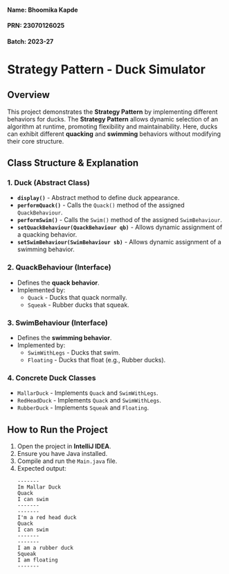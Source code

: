 #### Name: Bhoomika Kapde  
#### PRN: 23070126025  
#### Batch: 2023-27  

# Strategy Pattern - Duck Simulator

## Overview

This project demonstrates the **Strategy Pattern** by implementing different behaviors for ducks. The **Strategy Pattern** allows dynamic selection of an algorithm at runtime, promoting flexibility and maintainability. Here, ducks can exhibit different **quacking** and **swimming** behaviors without modifying their core structure.

## Class Structure & Explanation

### **1. Duck (Abstract Class)**

- **`display()`** - Abstract method to define duck appearance.
- **`performQuack()`** - Calls the `Quack()` method of the assigned `QuackBehaviour`.
- **`performSwim()`** - Calls the `Swim()` method of the assigned `SwimBehaviour`.
- **`setQuackBehaviour(QuackBehaviour qb)`** - Allows dynamic assignment of a quacking behavior.
- **`setSwimBehaviour(SwimBehaviour sb)`** - Allows dynamic assignment of a swimming behavior.

### **2. QuackBehaviour (Interface)**

- Defines the **quack behavior**.
- Implemented by:
  - `Quack` - Ducks that quack normally.
  - `Squeak` - Rubber ducks that squeak.

### **3. SwimBehaviour (Interface)**

- Defines the **swimming behavior**.
- Implemented by:
  - `SwimWithLegs` - Ducks that swim.
  - `Floating` - Ducks that float (e.g., Rubber ducks).

### **4. Concrete Duck Classes**

- `MallarDuck` - Implements `Quack` and `SwimWithLegs`.
- `RedHeadDuck` - Implements `Quack` and `SwimWithLegs`.
- `RubberDuck` - Implements `Squeak` and `Floating`.

## How to Run the Project

1. Open the project in **IntelliJ IDEA**.
2. Ensure you have Java installed.
3. Compile and run the `Main.java` file.
4. Expected output:
   ```
   -------
   Im Mallar Duck
   Quack
   I can swim
   -------
   -------
   I'm a red head duck
   Quack
   I can swim
   -------
   -------
   I am a rubber duck
   Squeak
   I am floating
   -------
   ```

